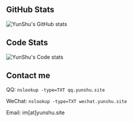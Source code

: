 ## GitHub Stats

![YunShu's GitHub stats](https://readme-stats.yunshu.site/api?username=Selflocking&show_icons=true&bg_color=2D3748&text_color=ffffff)

## Code Stats

![YunShu's Code stats](https://readme-stats.yunshu.site/api/wakatime?username=YunShu&api_domain=wakapi.yunshu.site&bg_color=2D3748&title_color=2F855A&icon_color=2F855A&text_color=ffffff&custom_title=Code%20Stats&layout=compact)

## Contact me

QQ: `nslookup -type=TXT qq.yunshu.site`

WeChat: `nslookup -type=TXT wechat.yunshu.site`

Email: im[at]yunshu.site
